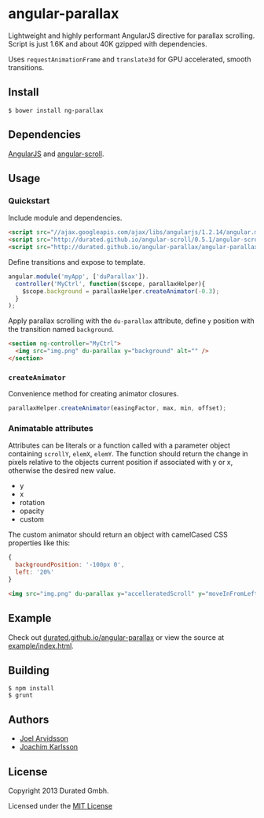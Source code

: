 angular-parallax
================

Lightweight and highly performant AngularJS directive for parallax scrolling. Script is just 1.6K and about 40K gzipped with dependencies.

Uses `requestAnimationFrame` and `translate3d` for GPU accelerated, smooth transitions.

Install
-------

    $ bower install ng-parallax

Dependencies
------------
[AngularJS](https://github.com/angular/angular.js) and [angular-scroll](https://github.com/durated/angular-scroll).

Usage
-----

### Quickstart

Include module and dependencies.
```html
<script src="//ajax.googleapis.com/ajax/libs/angularjs/1.2.14/angular.min.js"></script>
<script src="http://durated.github.io/angular-scroll/0.5.1/angular-scroll.min.js"></script>
<script src="http://durated.github.io/angular-parallax/angular-parallax.min.js"></script>
```

Define transitions and expose to template.
```js
angular.module('myApp', ['duParallax']).
  controller('MyCtrl', function($scope, parallaxHelper){
    $scope.background = parallaxHelper.createAnimator(-0.3);
  }
);
```

Apply parallax scrolling with the `du-parallax` attribute, define `y` position with the transition named `background`.
```html
<section ng-controller="MyCtrl">
  <img src="img.png" du-parallax y="background" alt="" />
</section>
```

### `createAnimator`
Convenience method for creating animator closures.

```js
parallaxHelper.createAnimator(easingFactor, max, min, offset);
```

### Animatable attributes

Attributes can be literals or a function called with a parameter object containing `scrollY`, `elemX`, `elemY`. The function should return the change in pixels relative to the objects current position if associated with y or x, otherwise the desired new value. 

* y
* x
* rotation
* opacity
* custom

The custom animator should return an object with camelCased CSS properties like this:

```js
{
  backgroundPosition: '-100px 0',
  left: '20%'
}
```

```html
<img src="img.png" du-parallax y="accelleratedScroll" y="moveInFromLeft" opacity="fadeIn" rotation="'35deg'" alt="" />
```


Example
-------

Check out [durated.github.io/angular-parallax](http://durated.github.io/angular-parallax/) or view the source at [example/index.html](https://github.com/durated/angular-parallax/blob/master/example/index.html).

Building
--------

    $ npm install
    $ grunt

Authors
-------

* [Joel Arvidsson](https://github.com/oblador)
* [Joachim Karlsson](https://github.com/fisshy)

License
--------
Copyright 2013 Durated Gmbh.

Licensed under the [MIT License](http://opensource.org/licenses/MIT)
